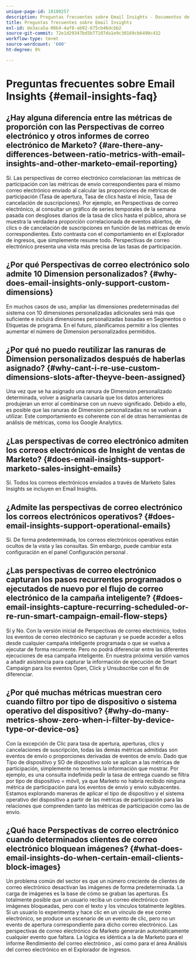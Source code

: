 ```yaml
---
unique-page-id: 10100257
description: Preguntas frecuentes sobre Email Insights - Documentos de Marketo - Documentación del producto
title: Preguntas frecuentes sobre Email Insights
exl-id: de3aca5a-08b4-4af8-ab92-675cb46dcbb2
source-git-commit: 72e1d29347bd5b77107da1e9c30169cb6490c432
workflow-type: tm+mt
source-wordcount: '600'
ht-degree: 0%

---
```


# Preguntas frecuentes sobre Email Insights {#email-insights-faq}

## ¿Hay alguna diferencia entre las métricas de proporción con las Perspectivas de correo electrónico y otros informes de correo electrónico de Marketo? {#are-there-any-differences-between-ratio-metrics-with-email-insights-and-other-marketo-email-reporting}

Sí. Las perspectivas de correo electrónico correlacionan las métricas de participación con las métricas de envío correspondientes para el mismo correo electrónico enviado al calcular las proporciones de métricas de participación (Tasa de apertura, Tasa de clics hasta el inicio, Tasa de cancelación de suscripciones). Por ejemplo, en Perspectivas de correo electrónico, al consultar un gráfico de series temporales de la semana pasada con desgloses diarios de la tasa de clics hasta el público, ahora se muestra la verdadera proporción correlacionada de eventos abiertos, de clics o de cancelación de suscripciones en función de las métricas de envío correspondientes. Esto contrasta con el comportamiento en el Explorador de ingresos, que simplemente resume todo. Perspectivas de correo electrónico presenta una vista más precisa de las tasas de participación.

## ¿Por qué Perspectivas de correo electrónico solo admite 10 Dimension personalizados? {#why-does-email-insights-only-support-custom-dimensions}

En muchos casos de uso, ampliar las dimensiones predeterminadas del sistema con 10 dimensiones personalizadas adicionales será más que suficiente e incluirá dimensiones personalizadas basadas en Segmentos o Etiquetas de programa. En el futuro, planificamos permitir a los clientes aumentar el número de Dimension personalizados permitidos.

## ¿Por qué no puedo reutilizar las ranuras de Dimension personalizados después de haberlas asignado? {#why-cant-i-re-use-custom-dimensions-slots-after-theyve-been-assigned}

Una vez que se ha asignado una ranura de Dimension personalizado determinada, volver a asignarla causaría que los datos anteriores produjeran un error al combinarse con un nuevo significado. Debido a ello, es posible que las ranuras de Dimension personalizadas no se vuelvan a utilizar. Este comportamiento es coherente con el de otras herramientas de análisis de métricas, como los Google Analytics.

## ¿Las perspectivas de correo electrónico admiten los correos electrónicos de Insight de ventas de Marketo? {#does-email-insights-support-marketo-sales-insight-emails}

Sí. Todos los correos electrónicos enviados a través de Marketo Sales Insights se incluyen en Email Insights.

## ¿Admite las perspectivas de correo electrónico los correos electrónicos operativos? {#does-email-insights-support-operational-emails}

Sí. De forma predeterminada, los correos electrónicos operativos están ocultos de la vista y las consultas. Sin embargo, puede cambiar esta configuración en el panel Configuración personal .

## ¿Las perspectivas de correo electrónico capturan los pasos recurrentes programados o ejecutados de nuevo por el flujo de correo electrónico de la campaña inteligente? {#does-email-insights-capture-recurring-scheduled-or-re-run-smart-campaign-email-flow-steps}

Sí y No. Con la versión inicial de Perspectivas de correo electrónico, todos los eventos de correo electrónico se capturan y se puede acceder a ellos desde cualquier campaña inteligente programada o que se vuelva a ejecutar de forma recurrente. Pero no podrá diferenciar entre las diferentes ejecuciones de esa campaña inteligente. En nuestra próxima versión vamos a añadir asistencia para capturar la información de ejecución de Smart Campaign para los eventos Open, Click y Unsubscribe con el fin de diferenciar.

## ¿Por qué muchas métricas muestran cero cuando filtro por tipo de dispositivo o sistema operativo del dispositivo? {#why-do-many-metrics-show-zero-when-i-filter-by-device-type-or-device-os}

Con la excepción de Clic para tasa de apertura, aperturas, clics y cancelaciones de suscripción, todas las demás métricas admitidas son eventos de envío o proporciones derivadas de eventos de envío. Dado que Tipo de dispositivo y SO de dispositivo solo se aplican a las métricas de participación, simplemente no tenemos la información que mostrar. Por ejemplo, es una consulta indefinida pedir la tasa de entrega cuando se filtra por tipo de dispositivo = móvil, ya que Marketo no habría recibido ninguna métrica de participación para los eventos de envío y envío subyacentes. Estamos explorando maneras de aplicar el tipo de dispositivo y el sistema operativo del dispositivo a partir de las métricas de participación para las relaciones que comprenden tanto las métricas de participación como las de envío.

## ¿Qué hace Perspectivas de correo electrónico cuando determinados clientes de correo electrónico bloquean imágenes? {#what-does-email-insights-do-when-certain-email-clients-block-images}

Un problema común del sector es que un número creciente de clientes de correo electrónico desactivan las imágenes de forma predeterminada. La carga de imágenes es la base de cómo se graban las aperturas. Es totalmente posible que un usuario reciba un correo electrónico con imágenes bloqueadas, pero con el texto y los vínculos totalmente legibles. Si un usuario lo experimenta y hace clic en un vínculo de ese correo electrónico, se produce un escenario de un evento de clic, pero no un evento de apertura correspondiente para dicho correo electrónico. Las perspectivas de correo electrónico de Marketo generarán automáticamente cualquier evento que faltara. La lógica es idéntica a la de Marketo para el informe Rendimiento del correo electrónico , así como para el área Análisis del correo electrónico en el Explorador de ingresos.
